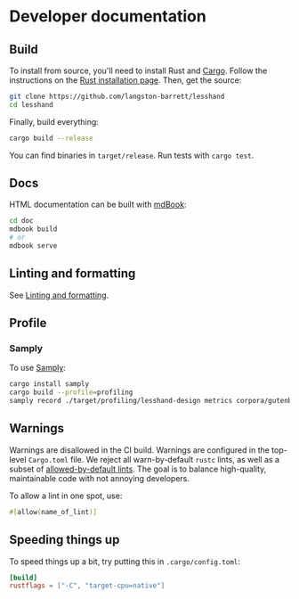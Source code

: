 # Developer documentation

## Build

To install from source, you'll need to install Rust and [Cargo][cargo]. Follow
the instructions on the [Rust installation page][install-rust]. Then, get the
source:

```bash
git clone https://github.com/langston-barrett/lesshand
cd lesshand
```

Finally, build everything:

```bash
cargo build --release
```

You can find binaries in `target/release`. Run tests with `cargo test`.

[cargo]: https://doc.rust-lang.org/cargo/
[install-rust]: https://www.rust-lang.org/tools/install

## Docs

HTML documentation can be built with [mdBook][mdbook]:

```sh
cd doc
mdbook build
# or
mdbook serve
```

[mdbook]: https://rust-lang.github.io/mdBook/

## Linting and formatting

See [Linting and formatting](lint.md).


## Profile

<!-- TODO: dhat, Poor Man's profiler

### perf

```sh
cargo build --profile=profiling
perf record ./target/profiling/lesshand-design metrics corpora/gutenberg-out/ff/f168b70c0d6881f52cbde414ca2f6c4d7287e827649bed6a892550b178d3c6.txt
```

-->

### Samply

To use [Samply]:

[Samply]: https://github.com/mstange/samply

```sh
cargo install samply
cargo build --profile=profiling
samply record ./target/profiling/lesshand-design metrics corpora/gutenberg-out/ff/f168b70c0d6881f52cbde414ca2f6c4d7287e827649bed6a892550b178d3c6.txt
```

## Warnings

Warnings are disallowed in the CI build. Warnings are configured in the top-
level `Cargo.toml` file.  We reject all warn-by-default `rustc` lints, as well
as a subset of [allowed-by-default lints]. The goal is to balance high-quality,
maintainable code with not annoying developers.

To allow a lint in one spot, use:

```rust
#[allow(name_of_lint)]
```

[allowed-by-default lints]: https://doc.rust-lang.org/rustc/lints/listing/allowed-by-default.html

## Speeding things up

To speed things up a bit, try putting this in `.cargo/config.toml`:

```toml
[build]
rustflags = ["-C", "target-cpu=native"]
```
